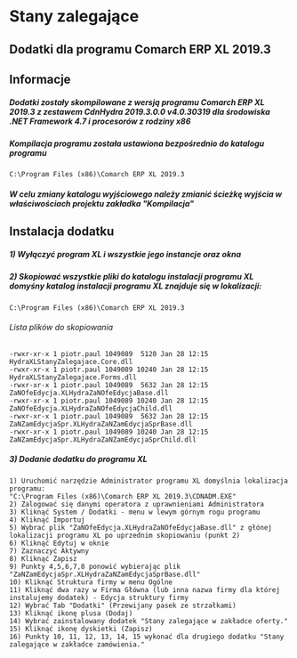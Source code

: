 # Stany zalegające
## Dodatki dla programu Comarch ERP XL 2019.3

## Informacje

##### Dodatki zostały skompilowane z wersją programu Comarch ERP XL 2019.3 z zestawem CdnHydra 2019.3.0.0 v4.0.30319 dla środowiska .NET Framework 4.7 i procesorów z rodziny x86

##### Kompilacja programu została ustawiona bezpośrednio do katalogu programu 

```
C:\Program Files (x86)\Comarch ERP XL 2019.3
```

##### W celu zmiany katalogu wyjściowego należy zmianić ścieżkę wyjścia w właściwościach projektu zakładka "Kompilacja"

## Instalacja dodatku

##### 1) Wyłączyć program XL i wszystkie jego instancje oraz okna
##### 2) Skopiować wszystkie pliki do katalogu instalacji programu XL domyśny katalog instalacji programu XL znajduje się w lokalizacji:

```
C:\Program Files (x86)\Comarch ERP XL 2019.3
```

###### Lista plików do skopiowania

```
-rwxr-xr-x 1 piotr.paul 1049089  5120 Jan 28 12:15 HydraXLStanyZalegajace.Core.dll
-rwxr-xr-x 1 piotr.paul 1049089 10240 Jan 28 12:15 HydraXLStanyZalegajace.Forms.dll
-rwxr-xr-x 1 piotr.paul 1049089  5632 Jan 28 12:15 ZaNOfeEdycja.XLHydraZaNOfeEdycjaBase.dll
-rwxr-xr-x 1 piotr.paul 1049089 10240 Jan 28 12:15 ZaNOfeEdycja.XLHydraZaNOfeEdycjaChild.dll
-rwxr-xr-x 1 piotr.paul 1049089  5632 Jan 28 12:15 ZaNZamEdycjaSpr.XLHydraZaNZamEdycjaSprBase.dll
-rwxr-xr-x 1 piotr.paul 1049089 10240 Jan 28 12:15 ZaNZamEdycjaSpr.XLHydraZaNZamEdycjaSprChild.dll
```

##### 3) Dodanie dodatku do programu XL

```
1) Uruchomić narzędzie Administrator programu XL domyślnia lokalizacja programu:
"C:\Program Files (x86)\Comarch ERP XL 2019.3\CDNADM.EXE"
2) Zalogować się danymi operatora z uprawnieniami Administratora
3) Kliknąć System / Dodatki - menu w lewym górnym rogu programu
4) Kliknąć Importuj
5) Wybrać plik "ZaNOfeEdycja.XLHydraZaNOfeEdycjaBase.dll" z głónej lokalizacji programu XL po uprzednim skopiowaniu (punkt 2)
6) Kliknąć Edytuj w oknie
7) Zaznaczyć Aktywny
8) Kliknąć Zapisz
9) Punkty 4,5,6,7,8 ponowić wybierając plik "ZaNZamEdycjaSpr.XLHydraZaNZamEdycjaSprBase.dll"
10) Kliknąć Struktura firmy w menu Ogólne
11) Kliknąć dwa razy w Firma Główna (lub inna nazwa firmy dla której instalujemy dodatek) - Edycja struktury firmy
12) Wybrać Tab "Dodatki" (Przewijany pasek ze strzałkami)
13) Kliknąć ikonę plusa (Dodaj)
14) Wybrać zainstalowany dodatek "Stany zalegające w zakładce oferty."
15) Kliknąć ikonę dyskietki (Zapisz)
16) Punkty 10, 11, 12, 13, 14, 15 wykonać dla drugiego dodatku "Stany zalegające w zakładce zamówienia."
```
